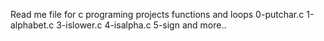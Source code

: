 Read me file for c programing projects functions and loops
0-putchar.c
1-alphabet.c
3-islower.c
4-isalpha.c
5-sign and more.. 